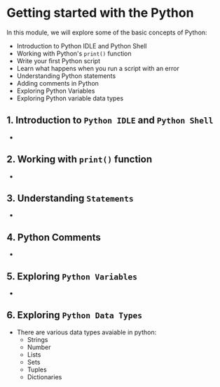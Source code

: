 # Getting started with the Python

In this module, we will explore some of the basic concepts of Python:
  - Introduction to Python IDLE and Python Shell
  - Working with Python's `print()` function
  - Write your first Python script
  - Learn what happens when you run a script with an error
  - Understanding Python statements
  - Adding comments in Python
  - Exploring Python Variables
  - Exploring Python variable data types

## 1. Introduction to `Python IDLE` and `Python Shell`
   -

## 2. Working with `print()` function
   - 

## 3. Understanding `Statements`
   - 

## 4. Python Comments
   -

## 5. Exploring `Python Variables`
   - 

## 6. Exploring `Python Data Types`
   - There are various data types avaiable in python:
     - Strings
     - Number
     - Lists
     - Sets
     - Tuples
     - Dictionaries